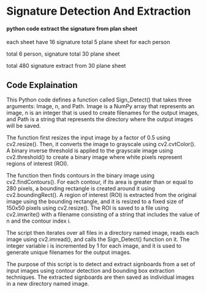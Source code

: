 # Signature Detection And Extraction

####  python code extract the signature from plan sheet 

each sheet have 16 signature total 5 plane sheet for each person

total 6 person, signature total 30 plane sheet 

total 480 signature extract from 30 plane sheet

## Code Explaination

This Python code defines a function called Sign_Detect() that takes three arguments: Image, n, and Path. Image is a NumPy array that represents an image, n is an integer that is used to create filenames for the output images, and Path is a string that represents the directory where the output images will be saved.

The function first resizes the input image by a factor of 0.5 using cv2.resize(). Then, it converts the image to grayscale using cv2.cvtColor(). A binary inverse threshold is applied to the grayscale image using cv2.threshold() to create a binary image where white pixels represent regions of interest (ROI).

The function then finds contours in the binary image using cv2.findContours(). For each contour, if its area is greater than or equal to 280 pixels, a bounding rectangle is created around it using cv2.boundingRect(). A region of interest (ROI) is extracted from the original image using the bounding rectangle, and it is resized to a fixed size of 150x50 pixels using cv2.resize(). The ROI is saved to a file using cv2.imwrite() with a filename consisting of a string that includes the value of n and the contour index i.

The script then iterates over all files in a directory named image, reads each image using cv2.imread(), and calls the Sign_Detect() function on it. The integer variable i is incremented by 1 for each image, and it is used to generate unique filenames for the output images.

The purpose of this script is to detect and extract signboards from a set of input images using contour detection and bounding box extraction techniques. The extracted signboards are then saved as individual images in a new directory named image.


